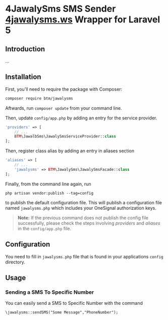 # 4JawalySms SMS Sender [4jawalysms.ws](https://www.4jawaly.net/)  Wrapper for Laravel 5

## Introduction
...


## Installation

First, you'll need to require the package with Composer:

```sh
composer require btm/jawalysms
```

Aftwards, run `composer update` from your command line.
 
Then, update `config/app.php` by adding an entry for the service provider.

```php
'providers' => [
	// ...
	BTM\JawalbSms\JawalySmsServiceProvider::class
];
```


Then, register class alias by adding an entry in aliases section

```php
'aliases' => [
	// ...
	'jawalysms' => BTM\JawalySms\JawalySmsFacade::class
];
```


Finally, from the command line again, run 

```
php artisan vendor:publish --tag=config
``` 

to publish the default configuration file. 
This will publish a configuration file named `jawalysms.php` which includes your OneSignal authorization keys.

> **Note:** If the previous command does not publish the config file successfully, please check the steps involving *providers* and *aliases* in the `config/app.php` file.


## Configuration

You need to fill in `jawalysms.php` file that is found in your applications `config` directory.

## Usage

### Sending a SMS To Specific Number

You can easily send a SMS to Specific Number with the command

    \jawalysms::sendSMS("Some Message","PhoneNumber");

    

    
